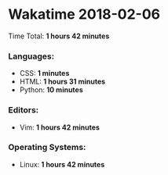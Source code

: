 # Wakatime 2018-02-06

Time Total: **1 hours 42 minutes**

### Languages:
- CSS: **1 minutes** 
- HTML: **1 hours 31 minutes** 
- Python: **10 minutes** 

### Editors:
- Vim: **1 hours 42 minutes** 

### Operating Systems:
- Linux: **1 hours 42 minutes** 

